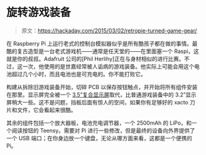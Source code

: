 # 旋转游戏装备

> 原文：<https://hackaday.com/2015/03/02/retropie-turned-game-gear/>

在 Raspberry Pi 上运行老式的控制台模拟器似乎是所有酷孩子都在做的事情。最酷的复古造型是一台老式游戏机——通常是任天堂的——在里面塞一个 Raspi，这就是你的叔叔。Adafruit 公司的[Phil Herlihy]正在与身材相似的进行比赛。不过，这一次，他使用的是世嘉经常被人诟病的游戏装备。他实际上可能会用这个电池超过几个小时，而且电池也是可充电的。你不能打败它。

构建从拆除旧游戏装备开始，切碎 PCB 以保存按钮触点，并开始将所有组件安装在那里。显示屏完全被一个 [3.5”复合显示屏](https://www.adafruit.com/products/913)取代，比普通游戏装备中的 3.2”显示屏稍大一些。这不是问题，挡板后面有惊人的空间，如果你有足够好的 xacto 刀片和文件，它会看起来很酷。

其余的组件包括一个放大器板，电池充电调节器，一个 2500mAh 的 LiPo，和一个阅读按钮的 Teensy。需要对 Pi 进行一些修改，但是最终的设备向外界提供了一个 USB 端口；在你身边放一个键盘，无论从哪方面来看，这都是一个便携的 Pi。